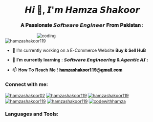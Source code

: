 <h1 align="center">𝙃𝙞 👋, 𝙄'𝙢 𝙃𝙖𝙢𝙯𝙖 𝙎𝙝𝙖𝙠𝙤𝙤𝙧</h1>
<h3 align="center">𝐀 𝐏𝐚𝐬𝐬𝐢𝐨𝐧𝐚𝐭𝐞 𝙎𝙤𝙛𝙩𝙬𝙖𝙧𝙚 𝙀𝙣𝙜𝙞𝙣𝙚𝙚𝙧 𝐅𝐫𝐨𝐦 𝐏𝐚𝐤𝐢𝐬𝐭𝐚𝐧 :</h3>
<img align="right" alt="coding" width="400" src="https://user-images.githubusercontent.com/55389276/140866485-8fb1c876-9a8f-4d6a-98dc-08c4981eaf70.gif">
<p align="left"> <img src="https://komarev.com/ghpvc/?username=hamzashakoor119&label=Profile%20views&color=0e75b6&style=flat" alt="hamzashakoor119" /> </p>

- 🔭 I’m currently working on a E-Commerce Website **Buy & Sell HuB**

- 🌱 𝐈’𝐦 𝐜𝐮𝐫𝐫𝐞𝐧𝐭𝐥𝐲 𝐥𝐞𝐚𝐫𝐧𝐢𝐧𝐠 : **𝙎𝙤𝙛𝙩𝙬𝙖𝙧𝙚 𝙀𝙣𝙜𝙞𝙣𝙚𝙚𝙧𝙞𝙣𝙜 & 𝘼𝙜𝙚𝙣𝙩𝙞𝙘 𝘼𝙄 :**

- 📫 𝐇𝐨𝐰 𝐓𝐨 𝐑𝐞𝐚𝐜𝐡 𝐌𝐞 ! **𝐡𝐚𝐦𝐳𝐚𝐬𝐡𝐚𝐤𝐨𝐨𝐫𝟏𝟏𝟗@𝐠𝐦𝐚𝐢𝐥.𝐜𝐨𝐦**

<h3 align="left">Connect with me:</h3>
<p align="left">
<a href="https://twitter.com/hamzashakoor02" target="blank"><img align="center" src="https://raw.githubusercontent.com/rahuldkjain/github-profile-readme-generator/master/src/images/icons/Social/twitter.svg" alt="hamzashakoor02" height="30" width="40" /></a>
<a href="https://linkedin.com/in/hamza-shakoor-6a4350180/" target="blank"><img align="center" src="https://raw.githubusercontent.com/rahuldkjain/github-profile-readme-generator/master/src/images/icons/Social/linked-in-alt.svg" alt="hamzashakoor119" height="30" width="40" /></a>       
<a href="https://kaggle.com/hamzashakoor119" target="blank"><img align="center" src="https://raw.githubusercontent.com/rahuldkjain/github-profile-readme-generator/master/src/images/icons/Social/kaggle.svg" alt="hamzashakoor119" height="30" width="40" /></a>
<a href="https://fb.com/hamzashakoor119" target="blank"><img align="center" src="https://raw.githubusercontent.com/rahuldkjain/github-profile-readme-generator/master/src/images/icons/Social/facebook.svg" alt="hamzashakoor119" height="30" width="40" /></a>
<a href="https://instagram.com/hamzashakoor119" target="blank"><img align="center" src="https://raw.githubusercontent.com/rahuldkjain/github-profile-readme-generator/master/src/images/icons/Social/instagram.svg" alt="hamzashakoor119" height="30" width="40" /></a>
<a href="https://www.youtube.com/c/codewithhamza" target="blank"><img align="center" src="https://raw.githubusercontent.com/rahuldkjain/github-profile-readme-generator/master/src/images/icons/Social/youtube.svg" alt="codewithhamza" height="30" width="40" /></a>
</p>

<h3 align="left">Languages and Tools:</h3>
<!DOCTYPE html>
<html lang="en">
<head>
    <meta charset="UTF-8">
    <meta name="viewport" content="width=device-width, initial-scale=1.0">
    <title>Icon Spacing</title>
    <link rel="stylesheet" href="https://cdnjs.cloudflare.com/ajax/libs/font-awesome/5.15.3/css/all.min.css">
    <style>
        .icon-container {
            display: flex;
            align-items: center;
            justify-content: center;
            flex-wrap: wrap;
            gap: 10px;
        }
        .icon {
            margin-right: 0;
            margin-left: 0;
            display: inline-flex;
        }

        .icon:not(:last-child) {
            margin-right: auto;
            margin-left: auto;
        }

        .box {
            width: 50px;
            height: 50px;
            border: 1px solid #ccc;
            display: flex;
            justify-content: center;
            align-items: center;
            margin: 5px;
        }

        .logo-container {
            display: flex;
            justify-content: space-around;
            align-items: center;
            flex-wrap: wrap;
            gap: 10px;
            width: 100%;
        }

        .logo-container a {
            margin: 5px;
            display: inline-flex;
        }

        .logo-container img {
            width: 40px;
            height: 40px;
            display: block;
        }

        .logo-container a:not(:last-child) {
            margin-right: auto;
            margin-left: auto;
        }
    </style>
</head>
<body>
    <div class="icon-container">
        <div class="box"><i class="fas fa-home icon"></i></div>
        <div class="box"><i class="fas fa-search icon"></i></div>
        <div class="box"><i class="fas fa-cog icon"></i></div>
        <div class="box"><i class="fas fa-user icon"></i></div>
    </div>

    <div class="logo-container">
        <a href="https://www.djangoproject.com/" target="_blank" rel="noreferrer">
            <img src="https://cdn.worldvectorlogo.com/logos/django.svg" alt="django" width="40" height="40"/>
        </a>
        <a href="https://www.mongodb.com/" target="_blank" rel="noreferrer">
            <img src="https://raw.githubusercontent.com/devicons/devicon/master/icons/mongodb/mongodb-original-wordmark.svg" alt="mongodb" width="40" height="40"/>
        </a>
        <a href="https://nextjs.org/" target="_blank" rel="noreferrer">
            <img src="https://cdn.worldvectorlogo.com/logos/nextjs-2.svg" alt="nextjs" width="40" height="40"/>
        </a>
        <a href="https://nodejs.org" target="_blank" rel="noreferrer">
            <img src="https://raw.githubusercontent.com/devicons/devicon/master/icons/nodejs/nodejs-original-wordmark.svg" alt="nodejs" width="40" height="40"/>
        </a>
        <a href="https://www.python.org" target="_blank" rel="noreferrer">
            <img src="https://raw.githubusercontent.com/devicons/devicon/master/icons/python/python-original.svg" alt="python" width="40" height="40"/>
        </a>
        <a href="https://reactjs.org/" target="_blank" rel="noreferrer">
            <img src="https://raw.githubusercontent.com/devicons/devicon/master/icons/react/react-original-wordmark.svg" alt="react" width="40" height="40"/>
        </a>
        <a href="https://www.typescriptlang.org/" target="_blank" rel="noreferrer">
            <img src="https://raw.githubusercontent.com/devicons/devicon/master/icons/typescript/typescript-original.svg" alt="typescript" width="40" height="40"/>
        </a>
    </div>
</body>
</html>


<p><img align="left" src="https://github-readme-stats.vercel.app/api/top-langs?username=hamzashakoor119&show_icons=true&locale=en&layout=compact" alt="hamzashakoor119" /></p>

<p>&nbsp;<img align="center" src="https://github-readme-stats.vercel.app/api?username=hamzashakoor119&show_icons=true&locale=en" alt="hamzashakoor119" /></p>

<p><img align="center" src="https://github-readme-streak-stats.herokuapp.com/?user=hamzashakoor119&" alt="hamzashakoor119" /></p>

